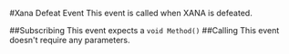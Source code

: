 #Xana Defeat Event
This event is called when XANA is defeated.<br>

##Subscribing
This event expects a ``void Method()``
##Calling
This event doesn't require any parameters.
